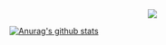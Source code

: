 <div align=center>
<a href="https://hits.seeyoufarm.com"><img src="https://hits.seeyoufarm.com/api/count/incr/badge.svg?url=https%3A%2F%2Fgithub.com%2Fqndrl1004&count_bg=%233DC87E&title_bg=%23555555&icon=datadog.svg&icon_color=%23E7E7E7&title=hits&edge_flat=false"/></a>
</div>

 [![Anurag's github stats](https://github-readme-stats.vercel.app/api?qndrl1004=qndrl1004)](https://github.com/anuraghazra/github-readme-stats)



